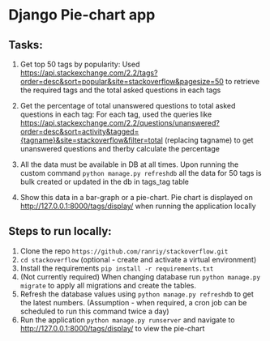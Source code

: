 # Django Pie-chart app

## Tasks:
1. Get top 50 tags by popularity:
   Used https://api.stackexchange.com/2.2/tags?order=desc&sort=popular&site=stackoverflow&pagesize=50 to retrieve the required tags and the total asked questions in each tags
   
2. Get the percentage of total unanswered questions to total asked questions in each tag:
   For each tag, used the queries like https://api.stackexchange.com/2.2/questions/unanswered?order=desc&sort=activity&tagged={tagname}&site=stackoverflow&filter=total (replacing tagname) to get unanswered questions and therby calculate the percentage
   
3. All the data must be available in DB at all times.
   Upon running the custom command `python manage.py refreshdb` all the data for 50 tags is bulk created or updated in the db in tags_tag table
   
4. Show this data in a bar-graph or a pie-chart.
   Pie chart is displayed on http://127.0.0.1:8000/tags/display/ when running the application locally
   
## Steps to run locally:
1. Clone the repo `https://github.com/ranriy/stackoverflow.git`
2. `cd stackoverflow` (optional - create and activate a virtual environment)
3. Install the requirements `pip install -r requirements.txt`
4. (Not currently required) When changing database run `python manage.py migrate` to apply all migrations and create the tables.
5. Refresh the database values using `python manage.py refreshdb` to get the latest numbers. (Assumption - when required, a cron job can be scheduled to run this command twice a day)
6. Run the application `python manage.py runserver` and navigate to http://127.0.0.1:8000/tags/display/ to view the pie-chart


